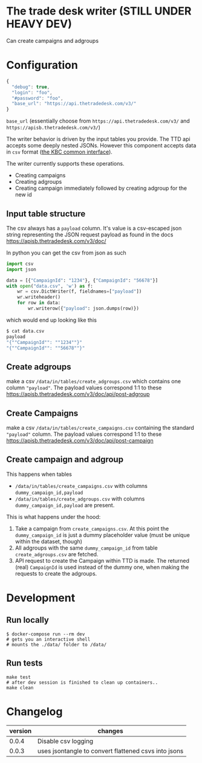 # The trade desk writer (STILL UNDER HEAVY DEV)

Can create campaigns and adgroups

# Configuration
```javascript
{
  "debug": true,
  "login": "foo",
  "#password": "foo",
  "base_url": "https://api.thetradedesk.com/v3/"
}
```

`base_url` (essentially choose from `https://api.thetradedesk.com/v3/` and `https://apisb.thetradedesk.com/v3/`)

The writer behavior is driven by the input tables you provide.
The TTD api accepts some deeply nested JSONs. However this component accepts data in `csv` format ([the KBC common interface](https://developers.keboola.com/extend/common-interface/folders/)).

The writer currently supports these operations.
- Creating campaigns
- Creating adgroups
- Creating campaign immediately followed by creating adgroup for the new id

## Input table structure

The csv always has a `payload` column. It's value is a csv-escaped json string representing the JSON request payload as found in the docs https://apisb.thetradedesk.com/v3/doc/

In python you can get the csv from json as such
```python
import csv
import json

data = [{"CampaignId": "1234"}, {"CampaignId": "56678"}]
with open("data.csv", 'w') as f:
    wr = csv.DictWriter(f, fieldnames=["payload"])
    wr.writeheader()
    for row in data:
        wr.writerow({"payload": json.dumps(row)})
```

which would end up looking like this
```bash
$ cat data.csv
payload
"{""CampaignId"": ""1234""}"
"{""CampaignId"": ""56678""}"
```

## Create adgroups
make a csv `/data/in/tables/create_adgroups.csv` which contains one column `"payload"`. The payload values correspond 1:1 to these https://apisb.thetradedesk.com/v3/doc/api/post-adgroup

## Create Campaigns
make a csv `/data/in/tables/create_campaigns.csv` containing the standard `"payload"` column.
 The payload values correspond 1:1 to these https://apisb.thetradedesk.com/v3/doc/api/post-campaign
 
## Create campaign and adgroup
This happens when tables
- `/data/in/tables/create_campaigns.csv` with columns `dummy_campaign_id,payload`
- `/data/in/tables/create_adgroups.csv` with columns `dummy_campaign_id,payload`
are present.

This is what happens under the hood:

1. Take a campaign from `create_campaigns.csv`. At this point the `dummy_campaign_id` is just a dummy placeholder value (must be unique within the dataset, though)
2. All adgroups with the same `dummy_campaign_id` from table `create_adgroups.csv` are fetched.
3. API request to create the Campaign within TTD is made. The returned (real) `CampaignId` is used instead of the dummy one, when making the requests to create the adgroups.



# Development
## Run locally
```
$ docker-compose run --rm dev
# gets you an interactive shell
# mounts the ./data/ folder to /data/
```

## Run tests
```
make test
# after dev session is finished to clean up containers..
make clean 
```


# Changelog

| version | changes                                              |
|---------|------------------------------------------------------|
|   0.0.4 | Disable csv logging                                 |
|   0.0.3 | uses jsontangle to convert flattened csvs into jsons |
